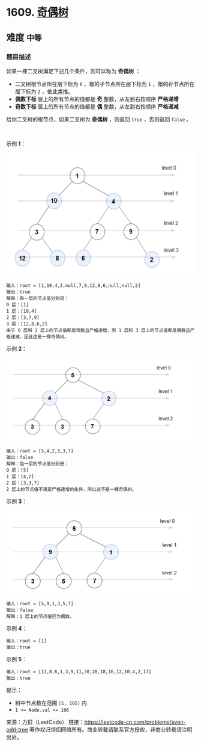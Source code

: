 # 1609. [奇偶树](https://leetcode-cn.com/problems/even-odd-tree/)  
<font size=5> 难度 `中等` </font>
---

### 题目描述

如果一棵二叉树满足下述几个条件，则可以称为 **奇偶树** ：

* 二叉树根节点所在层下标为 `0` ，根的子节点所在层下标为 `1` ，根的孙节点所在层下标为 `2` ，依此类推。
* **偶数下标** 层上的所有节点的值都是 **奇** 整数，从左到右按顺序 **严格递增**
* **奇数下标** 层上的所有节点的值都是 **偶** 整数，从左到右按顺序 **严格递减**

给你二叉树的根节点，如果二叉树为 **奇偶树** ，则返回 `true` ，否则返回 `false` 。

 

示例 **1**：

<img src="https://github.com/Mathstarry/Leetcode/blob/master/problems/1609_isEvenOddTree/img/1609_pic1.png" width = "600" height = "330" alt="" align=center />

```
输入：root = [1,10,4,3,null,7,9,12,8,6,null,null,2]
输出：true
解释：每一层的节点值分别是：
0 层：[1]
1 层：[10,4]
2 层：[3,7,9]
3 层：[12,8,6,2]
由于 0 层和 2 层上的节点值都是奇数且严格递增，而 1 层和 3 层上的节点值都是偶数且严格递减，因此这是一棵奇偶树。
```
示例 **2**：

<img src="https://github.com/Mathstarry/Leetcode/blob/master/problems/1609_isEvenOddTree/img/1609_pic2.png" width = "500" height = "225" alt="" align=center />

```
输入：root = [5,4,2,3,3,7]
输出：false
解释：每一层的节点值分别是：
0 层：[5]
1 层：[4,2]
2 层：[3,3,7]
2 层上的节点值不满足严格递增的条件，所以这不是一棵奇偶树。
```
示例 **3**：

<img src="https://github.com/Mathstarry/Leetcode/blob/master/problems/1609_isEvenOddTree/img/1609_pic3.png" width = "500" height = "225" alt="" align=center />

```
输入：root = [5,9,1,3,5,7]
输出：false
解释：1 层上的节点值应为偶数。
```
示例 **4**：
```
输入：root = [1]
输出：true
```
示例 **5**：
```
输入：root = [11,8,6,1,3,9,11,30,20,18,16,12,10,4,2,17]
输出：true
```

提示：

* 树中节点数在范围 `[1, 105]` 内
* `1 <= Node.val <= 106`


来源：力扣（LeetCode）
链接：https://leetcode-cn.com/problems/even-odd-tree
著作权归领扣网络所有。商业转载请联系官方授权，非商业转载请注明出处。
